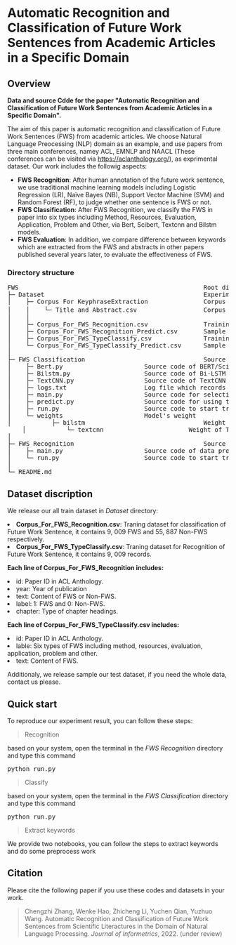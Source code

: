 # Automatic Recognition and Classification of Future Work Sentences from Academic Articles in a Specific Domain

## Overview
<b> Data and source Cdde for the paper "Automatic Recognition and Classification of Future Work Sentences from Academic Articles in a Specific Domain".</b>

The aim of this paper is automatic recognition and classification of Future Work Sentences (FWS) from academic articles. We choose Natural Language Preocessing (NLP) domain as an example, and use papers from three main conferences, namey ACL, EMNLP and NAACL (These conferences can be visited via https://aclanthology.org/), as exprimental dataset. Our work includes the followig aspects:
* **FWS Recognition**: After human annotation of the future work sentence, we use traditional machine learning models including Logistic Regression (LR), Naïve Bayes (NB), Support Vector Machine (SVM)  and Random Forest (RF), to judge whether one sentence is FWS or not.
* **FWS Classification**: After FWS Recognition, we classify the FWS in paper into six types including Method, Resources, Evaluation, Application, Problem and Other, via Bert, Scibert, Textcnn and Bilstm models.
* **FWS Evaluation**: In addition, we compare difference between keywords which are extracted from the FWS and abstracts in other papers published several years later, to evaluate the effectiveness of FWS.

### Directory structure
<pre>
FWS                                                  Root directory
├─ Dataset                                           Experimental datasets
│    ├─ Corpus For KeyphraseExtraction               Corpus for content analysis of FWS                 
│    │    └─ Title and Abstract.csv                  Corpus for content analysis of FWS，incuding title and absrtract
│    │
│    ├─ Corpus_For_FWS_Recognition.csv               Training dataset for FWS recognition 
│    ├─ Corpus_For_FWS_Recognition_Predict.csv       Sample testing dataset for recognition of FWS
│    ├─ Corpus_For_FWS_TypeClassify.csv              Training dataset for FWS classification 
│    └─ Corpus_For_FWS_TypeClassify_Predict.csv      Sample testing dataset for FWS classification 
│   
├─ FWS Classification                                Source code of FWS classification  
│    ├─ Bert.py					     Source code of BERT/SciBERT classification model
│    ├─ Bilstm.py				     Source code of Bi-LSTM model
│    ├─ TextCNN.py				     Source code of TextCNN model
│    ├─ logs.txt				     Log file which records classification performance of classification model
│    ├─ main.py					     Source code for selecting a model to train Corpus_For_FWS_Recognition by command line arguments
│    ├─ predict.py				     Source code for using trained model to predict label of FWS in test dataset
│    ├─ run.py					     Source code to start training process of FWS classification
│    └─ weights					     Model's weight
│           ├─ bilstm                                Weight of Bi-LSTM model
	│           └─ textcnn                       Weight of TextCNN model
│
├─ FWS Recognition                                   Source code of FWS recognition 
│    ├─ main.py					     Source code of data preprocessing, training and testing of FWS recognition model
│    └─ run.py					     Source code to start training of FWS recognition
│
└─ README.md
</pre>

## Dataset discription

We release our all train dataset in *Dataset* directory: 

<li><b>Corpus_For_FWS_Recognition.csv</b>: Traning dataset for classification of Future Work Sentence, it contains 9, 009 FWS and 55, 887 Non-FWS respectively.
<li><b>Corpus_For_FWS_TypeClassify.csv</b>: Traning dataset for Recognition of Future Work Sentence, it contains 9, 009 records.

<b>Each line of Corpus_For_FWS_Recognition includes: </b>
<li>id: Paper ID in ACL Anthology.    
<li>year: Year of publication
<li>text: Content of FWS or Non-FWS.
<li>label: 1: FWS and 0: Non-FWS.
<li>chapter: Type of chapter headings.
	
<b>Each line of Corpus_For_FWS_TypeClassify.csv includes: </b>
<li>id: Paper ID in ACL Anthology.
<li>lable: Six types of FWS including method, resources, evaluation, application, problem and other.
<li>text: Content of FWS. 	
		
Additionaly, we release sample our test dataset, if you need the whole data, contact us please.

## Quick start
To reproduce our experiment result, you can follow these steps:

> Recognition 

based on your system, open the terminal in the *FWS Recognition* directory and type this command
<pre>python run.py </pre>

> Classify

based on your system, open the terminal in the *FWS Classification* directory and type this command
<pre>python run.py</pre>

> Extract keywords

We provide two notebooks, you can follow the steps to extract keywords and do some preprocess work

## Citation
Please cite the following paper if you use these codes and datasets in your work.

> Chengzhi Zhang, Wenke Hao, Zhicheng Li, Yuchen Qian, Yuzhuo Wang. Automatic Recognition and Classification of Future Work Sentences from Scientific Literactures in the Domain of Natural Language Processing. *Journal of Informetrics*, 2022. (under review) 
